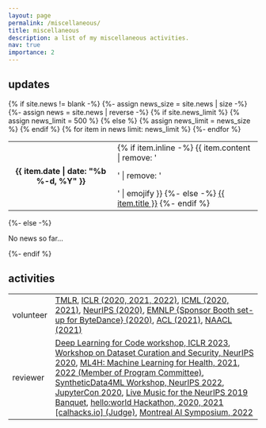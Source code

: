 ```yaml
---
layout: page
permalink: /miscellaneous/
title: miscellaneous
description: a list of my miscellaneous activities.
nav: true
importance: 2
---
```


<html>

          
<div class="news">
  <h2>updates</h2>
  {% if site.news != blank -%} 
  {%- assign news_size = site.news | size -%}
  <div class="table-responsive">
    <table class="table table-sm table-borderless">
    {%- assign news = site.news | reverse -%}
    {% if site.news_limit %}
    {% assign news_limit = 500 %}
    {% else %}
    {% assign news_limit = news_size %}
    {% endif %}
    {% for item in news limit: news_limit %}
      <tr>
        <th scope="row">{{ item.date | date: "%b %-d, %Y" }}</th>
        <td>
          {% if item.inline -%} 
            {{ item.content | remove: '<p>' | remove: '</p>' | emojify }}
          {%- else -%} 
          <a class="news-title" href="{{ item.url | relative_url }}">{{ item.title }}</a>
          {%- endif %} 
        </td>
      </tr>
      {%- endfor %} 
      </table>
  </div>
  {%- else -%} 
    <p>No news so far...</p>
  {%- endif %} 
  <h2>activities</h2>
  <div class="table-responsive">
    <table class="table table-sm table-borderless">
      <tbody>
        <tr>
          <td>volunteer</td>
          <td><a href="https://www.jmlr.org/tmlr/">TMLR</a>, <a href="https://iclr.cc/Conferences/2021/Volunteers">ICLR (2020, 2021, 2022)</a>, <a href="https://icml.cc/">ICML (2020, 2021)</a>, <a href="https://nips.cc/">NeurIPS (2020)</a>, <a href="https://github.com/acl-org/emnlp-2020-virtual-conference/blob/master/static/pdf/volunteers.pdf">EMNLP {Sponsor Booth set-up for ByteDance} (2020)</a>, <a href="https://acl2020.org/">ACL (2021)</a>, <a href="https://2021.naacl.org/">NAACL (2021)</a></td>
        </tr>
        <tr>
          <td>reviewer</td>
          <td><a href="https://dl4c.github.io/">Deep Learning for Code workshop, ICLR 2023</a>, <a href="http://securedata.lol/">Workshop on Dataset Curation and Security, NeurIPS 2020</a>, <a href="https://ml4h2021.hotcrp.com/users/pc">ML4H: Machine Learning for Health, 2021, 2022 (Member of Program Committee)</a>, <a href="https://www.syntheticdata4ml.vanderschaar-lab.com/program-committee">SyntheticData4ML Workshop, NeurIPS 2022</a>, <a href="https://jupytercon.com/participate/#Reviewers">JupyterCon 2020</a>, <a href="https://github.com/psc-g/neurips19music#review-process">Live Music for the NeurIPS 2019 Banquet</a>, <a href="https://helloworld.calhacks.io/">hello:world Hackathon, 2020, 2021 [calhacks.io] (Judge)</a>, <a href="http://montrealaisymposium.com/">Montreal AI Symposium, 2022</a></td>
        </tr>
	    </tbody>
    </table>
  </div>
</div>


</html>
